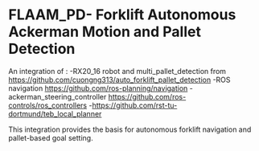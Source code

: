 # FLAAM_PD- Forklift Autonomous Ackerman Motion and Pallet Detection 
 An integration of :
 -RX20_16 robot and multi_pallet_detection from https://github.com/cuongng313/auto_forklift_pallet_detection
 -ROS navigation https://github.com/ros-planning/navigation
 -ackerman_steering_controller https://github.com/ros-controls/ros_controllers
 -https://github.com/rst-tu-dortmund/teb_local_planner

 This integration provides the basis for autonomous forklift navigation and pallet-based goal setting.

 

 